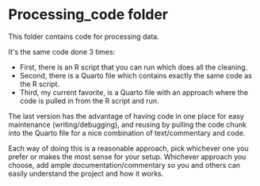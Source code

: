 # Processing_code folder

This folder contains code for processing data.

It's the same code done 3 times:

* First, there is an R script that you can run which does all the cleaning.
* Second, there is a Quarto file which contains exactly the same code as the R script.
* Third, my current favorite, is a Quarto file with an approach where the code is pulled in from the R script and run.

The last version has the advantage of having code in one place for easy maintenance (writing/debugging), and reusing by pulling the code chunk into the Quarto file for a nice combination of text/commentary and code.

Each way of doing this is a reasonable approach, pick whichever one you prefer or makes the most sense for your setup. Whichever approach you choose, add ample documentation/commentary so you and others can easily understand the project and how it works.
